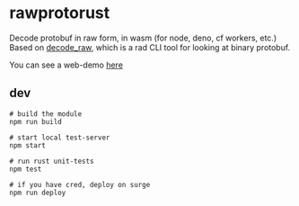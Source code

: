 # rawprotorust
Decode protobuf in raw form, in wasm (for node, deno, cf workers, etc.) Based on [decode_raw](https://github.com/confio/decode_raw), which is a rad CLI tool for looking at binary protobuf.

You can see a web-demo [here](https://rawprotorust.surge.sh/)

## dev

```
# build the module
npm run build 

# start local test-server
npm start

# run rust unit-tests
npm test

# if you have cred, deploy on surge
npm run deploy
```